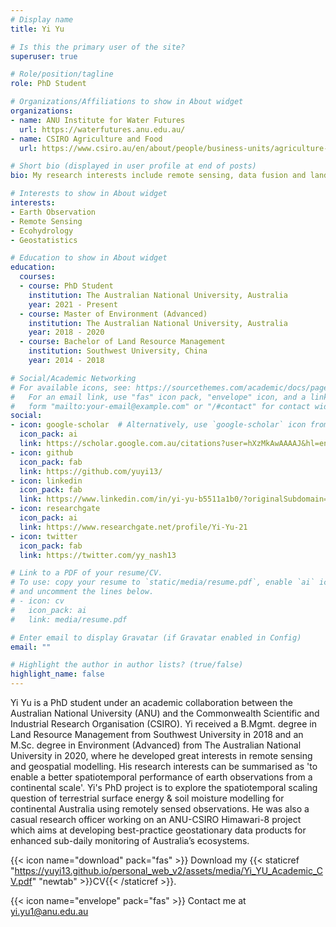 ```yaml
---
# Display name
title: Yi Yu

# Is this the primary user of the site?
superuser: true

# Role/position/tagline
role: PhD Student

# Organizations/Affiliations to show in About widget
organizations:
- name: ANU Institute for Water Futures
  url: https://waterfutures.anu.edu.au/
- name: CSIRO Agriculture and Food
  url: https://www.csiro.au/en/about/people/business-units/agriculture-and-food

# Short bio (displayed in user profile at end of posts)
bio: My research interests include remote sensing, data fusion and land surface modelling.

# Interests to show in About widget
interests:
- Earth Observation
- Remote Sensing
- Ecohydrology
- Geostatistics

# Education to show in About widget
education:
  courses:
  - course: PhD Student
    institution: The Australian National University, Australia
    year: 2021 - Present
  - course: Master of Environment (Advanced)
    institution: The Australian National University, Australia
    year: 2018 - 2020
  - course: Bachelor of Land Resource Management
    institution: Southwest University, China
    year: 2014 - 2018

# Social/Academic Networking
# For available icons, see: https://sourcethemes.com/academic/docs/page-builder/#icons
#   For an email link, use "fas" icon pack, "envelope" icon, and a link in the
#   form "mailto:your-email@example.com" or "/#contact" for contact widget.
social:
- icon: google-scholar  # Alternatively, use `google-scholar` icon from `ai` icon pack
  icon_pack: ai
  link: https://scholar.google.com.au/citations?user=hXzMkAwAAAAJ&hl=en/
- icon: github
  icon_pack: fab
  link: https://github.com/yuyi13/
- icon: linkedin
  icon_pack: fab
  link: https://www.linkedin.com/in/yi-yu-b5511a1b0/?originalSubdomain=au
- icon: researchgate
  icon_pack: ai
  link: https://www.researchgate.net/profile/Yi-Yu-21
- icon: twitter
  icon_pack: fab
  link: https://twitter.com/yy_nash13

# Link to a PDF of your resume/CV.
# To use: copy your resume to `static/media/resume.pdf`, enable `ai` icons in `params.toml`, 
# and uncomment the lines below.
# - icon: cv
#   icon_pack: ai
#   link: media/resume.pdf

# Enter email to display Gravatar (if Gravatar enabled in Config)
email: ""

# Highlight the author in author lists? (true/false)
highlight_name: false
---
```


Yi Yu is a PhD student under an academic collaboration between the Australian National University (ANU) and the Commonwealth Scientific and Industrial Research Organisation (CSIRO). Yi received a B.Mgmt. degree in Land Resource Management from Southwest University in 2018 and an M.Sc. degree in Environment (Advanced) from The Australian National University in 2020, where he developed great interests in remote sensing and geospatial modelling. His research interests can be summarised as 'to enable a better spatiotemporal performance of earth observations from a continental scale'. Yi's PhD project is to explore the spatiotemporal scaling question of terrestrial surface energy & soil moisture modelling for continental Australia using remotely sensed observations. He was also a casual research officer working on an ANU-CSIRO Himawari-8 project which aims at developing best-practice geostationary data products for enhanced sub-daily monitoring of Australia’s ecosystems.


{{< icon name="download" pack="fas" >}} Download my {{< staticref "https://yuyi13.github.io/personal_web_v2/assets/media/Yi_YU_Academic_CV.pdf" "newtab" >}}CV{{< /staticref >}}.

{{< icon name="envelope" pack="fas" >}} Contact me at yi.yu1@anu.edu.au
